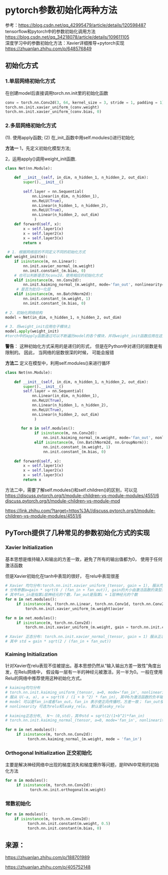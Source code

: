 # pytorch参数初始化两种方法

参考：https://blog.csdn.net/qq_42995479/article/details/120598487
<br>
tensorflow和pytorch中的参数初始化调用方法
https://blog.csdn.net/qq_34218078/article/details/109611105
<br>
深度学习中的参数初始化方法：Xavier详细推导+pytorch实现
https://zhuanlan.zhihu.com/p/648576849


## 初始化方式
### 1.单层网络初始化方式
在创建model后直接调用torch.nn.init里的初始化函数
```python
conv = torch.nn.Conv2d(3, 64, kernel_size = 3, stride = 1, padding = 1)
torch.nn.init.xavier_uniform_(conv.weight)
torch.nn.init.xavier_uniform_(conv.bias, 0)
```

### 2.多层网络初始化方式
(1). 使用apply函数; (2) 在_init_函数中用self.modules()进行初始化

**方法一**
1，先定义初始化模型方法;

2，运用apply()调用weight_init函数.
```python
class Net(nn.Module):
 
    def __init__(self, in_dim, n_hidden_1, n_hidden_2, out_dim):
        super().__init__()
 
        self.layer = nn.Sequential(
            nn.Linear(in_dim, n_hidden_1), 
            nn.ReLU(True),
            nn.Linear(n_hidden_1, n_hidden_2),
            nn.ReLU(True),
            nn.Linear(n_hidden_2, out_dim)
             )    
    def forward(self, x):
        x = self.layer1(x)
        x = self.layer2(x)
        x = self.layer3(x)
        return x
 
 # 1. 根据网络层的不同定义不同的初始化方式     
def weight_init(m):
    if isinstance(m, nn.Linear):
        nn.init.xavier_normal_(m.weight)
        nn.init.constant_(m.bias, 0)
    # 也可以判断是否为conv2d，使用相应的初始化方式 
    elif isinstance(m, nn.Conv2d):
        nn.init.kaiming_normal_(m.weight, mode='fan_out', nonlinearity='relu')
     # 是否为批归一化层
    elif isinstance(m, nn.BatchNorm2d):
        nn.init.constant_(m.weight, 1)
        nn.init.constant_(m.bias, 0)
 
# 2. 初始化网络结构        
model = Net(in_dim, n_hidden_1, n_hidden_2, out_dim)
 
# 3. 将weight_init应用在子模块上
model.apply(weight_init)
#torch中的apply函数通过可以不断遍历model的各个模块，并将weight_init函数应用在这些Module上
```
**警告**： 这种初始化方式采用的是递归的形式， 但是在Python中对递归的层数是有限制的。 
因此， 当网络的层数很深的时候， 可能会报错

**方法二**
定义在模型中，利用self.modules()来进行循环
```python
class Net(nn.Module):
 
    def __init__(self, in_dim, n_hidden_1, n_hidden_2, out_dim):
        super().__init__()
        self.layer = nn.Sequential(
            nn.Linear(in_dim, n_hidden_1), 
            nn.ReLU(True),
            nn.Linear(n_hidden_1, n_hidden_2),
            nn.ReLU(True),
            nn.Linear(n_hidden_2, out_dim)
             )    
 
       for m in self.modules():
             if isinstance(m, nn.Conv2d):
                 nn.init.kaiming_normal_(m.weight, mode='fan_out', nonlinearity='relu')
             elif isinstance(m, (nn.BatchNorm2d, nn.GroupNorm)):
                 nn.init.constant_(m.weight, 1)
                 nn.init.constant_(m.bias, 0)
 
    def forward(self, x):
        x = self.layer1(x)
        x = self.layer2(x)
        x = self.layer3(x)
        return x
```
方法二中，需要了解self.modules()和self.children()的区别，可以见
https://discuss.pytorch.org/t/module-children-vs-module-modules/4551/6​discuss.pytorch.org/t/module-children-vs-module-mod

https://link.zhihu.com/?target=https%3A//discuss.pytorch.org/t/module-children-vs-module-modules/4551/6

## PyTorch提供了几种常见的参数初始化方式的实现
### Xavier Initialization
基本思想是维持输入和输出的方差一致，避免了所有的输出值都为0， 使用于任何激活函数

但是Xavier初始化在tanh中表现的很好， 在relu中表现很差
```python
# Xavier 均匀分布:torch.nn.init.xavier_uniform_(tensor, gain = 1), 服从均匀分布U(-a, a)， 
# 分布参数a=gain * sqrt(6 / (fan_in + fan_out)), gain的大小由激活函数的类型来决定。
# 其中fan_in是指第i层神经元的个数，fan_out是指第i + 1层神经元的个数
for m in net.modules():
     if isinstance(m, (torch.nn.Linear, torch.nn.Conv1d, torch.nn.Conv2d)):
         torch.nn.init.xavier_uniform_(m.weight)avier
 
for m in net.modules():
     if isinstance(m, torch.nn.Conv2d):
         torch.nn.init.xavier_uniform_(m.weight, gain = torch.nn.init.calculate_gain('relu'))
 
# Xavier 正态分布: torch.nn.init.xavier_normal_(tensor, gain = 1) 服从正态分布N(mean = 0, std)，
# 其中 std = gain * sqrt(2 / (fan_in + fan_out))
```

### Kaiming Initialization
针对Xavier在relu表现不佳被提出。基本思想仍然从“输入输出方差一致性”角度出发，在Relu网络中， 假设每一层有一半的神经元被激活，另一半为0。一般在使用Relu的网络中推荐使用这种初始化方式。
```python
# kaiming均匀分布
# torch.nn.init.kaiming_uniform_(tensor, a=0, mode='fan_in', nonlinearity='leaky_relu')
# 服从 U(-a, a), a = sqrt(6 / (1 + b ^2) * fan_in), 其中b为激活函数的负半轴的斜率， relu是0
# model 可以是fan_in或者fan_out。fan_in 表示使正向传播时，方差一致； fan_out使反向传播时， 方差一致
# nonlinearity 可选为relu和leaky_relu， 默认是leaky_relu
 
# kaiming正态分布,  N～ (0,std)，其中std = sqrt(2/(1+b^2)*fan_in)
# torch.nn.init.kaiming_normal_(tensor, a=0, mode='fan_in', nonlinearity='leaky_relu')
 
for m in net.modules():
     if isinstance(m, torch.nn.Conv2d):
          torch.nn.kaiming_normal_(m.weight, mode = 'fan_in')
```

### Orthogonal Initialization 正交初始化
主要是解决神经网络中出现的梯度消失和梯度爆炸等问题，是RNN中常用的初始化方法
```python
for m in modules():
     if isinstance(m, torch.nn.Conv2d):
           torch.nn.init.orthogonal(m.weight)
```

### 常数初始化
```python
for m in modules():
    if isinstance(m, torch.nn.Conv2d):
          torch.nn.init.constant(m.weight, 0.5)
          torch.nn.init.constant(m.bias, 0)
```

## 来源：
https://zhuanlan.zhihu.com/p/188701989

https://zhuanlan.zhihu.com/p/405752148











